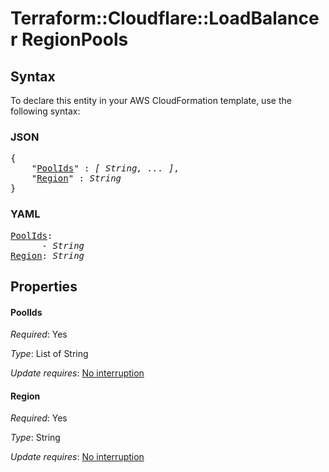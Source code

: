 # Terraform::Cloudflare::LoadBalancer RegionPools

## Syntax

To declare this entity in your AWS CloudFormation template, use the following syntax:

### JSON

<pre>
{
    "<a href="#poolids" title="PoolIds">PoolIds</a>" : <i>[ String, ... ]</i>,
    "<a href="#region" title="Region">Region</a>" : <i>String</i>
}
</pre>

### YAML

<pre>
<a href="#poolids" title="PoolIds">PoolIds</a>: <i>
      - String</i>
<a href="#region" title="Region">Region</a>: <i>String</i>
</pre>

## Properties

#### PoolIds

_Required_: Yes

_Type_: List of String

_Update requires_: [No interruption](https://docs.aws.amazon.com/AWSCloudFormation/latest/UserGuide/using-cfn-updating-stacks-update-behaviors.html#update-no-interrupt)

#### Region

_Required_: Yes

_Type_: String

_Update requires_: [No interruption](https://docs.aws.amazon.com/AWSCloudFormation/latest/UserGuide/using-cfn-updating-stacks-update-behaviors.html#update-no-interrupt)

